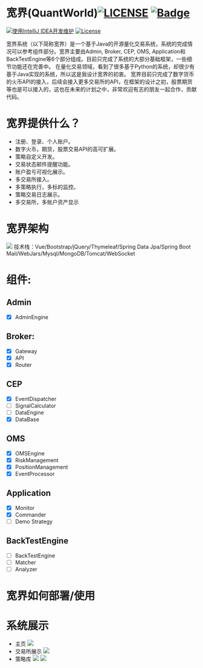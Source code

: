 # 宽界(QuantWorld)[![LICENSE](https://img.shields.io/badge/License-Anti%20996-blue.svg)](https://github.com/996icu/996.ICU/blob/master/LICENSE) [![Badge](https://img.shields.io/badge/Link-996.icu-red.svg)](https://996.icu/#/zh_CN)

[![使用IntelliJ IDEA开发维护](https://img.shields.io/badge/IntelliJ%20IDEA-提供支持-blue.svg)](https://www.jetbrains.com/?from=WxJava-weixin-java-tools)
[![License](https://img.shields.io/badge/License-Apache--2.0-green)](https://opensource.org/licenses/Apache-2.0)

宽界系统（以下简称宽界）是一个基于Java的开源量化交易系统，系统的完成情况可以参考组件部分。宽界主要由Admin, Broker, CEP, OMS, Application和BackTestEngine等6个部分组成。目前只完成了系统的大部分基础框架，一些细节功能还在完善中。
在量化交易领域，看到了很多基于Python的系统，却很少有基于Java实现的系统，所以这是我设计宽界的初衷。
宽界目前只完成了数字货币的火币API的接入，后续会接入更多交易所的API，在框架的设计之初，股票期货等也是可以接入的，这也在未来的计划之中，非常欢迎有志的朋友一起合作，贡献代码。

# 宽界提供什么？

- 注册、登录、个人账户。
- 数字火币，期货，股票交易API的高可扩展。
- 策略自定义开发。
- 交易状态邮件提醒功能。
- 账户盈亏可视化展示。
- 多交易所接入。
- 多策略执行，多标的监控。
- 策略交易日志展示。
- 多交易所，多账户资产显示


# 宽界架构

![](https://www.itnote.tech/images/pasted-58.png)
技术栈：Vue/Bootstrap/jQuery/Thymeleaf/Spring Data Jpa/Spring Boot Mail/WebJars/Mysql/MongoDB/Tomcat/WebSocket

# 组件:

## Admin
- [X] AdminEngine

## Broker:
- [X] Gateway  
- [X] API
- [X] Router

## CEP
- [X] EventDispatcher
- [ ] SignalCalculator
- [ ] DataEngine
- [X] DataBase

## OMS
- [X] OMSEngine
- [X] RiskManagement
- [X] PositionManagement
- [X] EventProcessor

## Application
- [X] Monitor
- [X] Commander
- [ ] Demo Strategy

## BackTestEngine
- [ ] BackTestEngine
- [ ] Matcher
- [ ] Analyzer

# 宽界如何部署/使用

# 系统展示

- 主页
![](https://www.itnote.tech/images/pasted-61.png)
- 交易所展示
![](https://www.itnote.tech/images/pasted-59.png)
- 策略库
![](https://www.itnote.tech/images/pasted-62.png)
![](https://www.itnote.tech/images/pasted-63.png)


